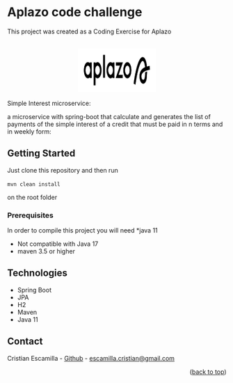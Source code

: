 # Aplazo code challenge
This project was created as a Coding Exercise for Aplazo
<div id="top"></div>




<br />
<div align="center">
  <a>
    <img src="logo.png" alt="Logo" width="180" height="100">
  </a>
</div>


Simple Interest microservice: 

a microservice with spring-boot that calculate and generates the list of payments of the simple interest of a credit that must be paid in n terms and in weekly form:

<!-- GETTING STARTED -->
## Getting Started

Just clone this repository and then run 

```mvn clean install```

on the root folder

### Prerequisites

In order to compile this project you will need
*java 11
* Not compatible with Java 17
* maven 3.5 or higher  

## Technologies
- Spring Boot
- JPA
- H2
- Maven
- Java 11

<!-- CONTACT -->
## Contact

Cristian Escamilla - [Github](https://github.com/janios) - escamilla.cristian@gmail.com


<p align="right">(<a href="#top">back to top</a>)</p>